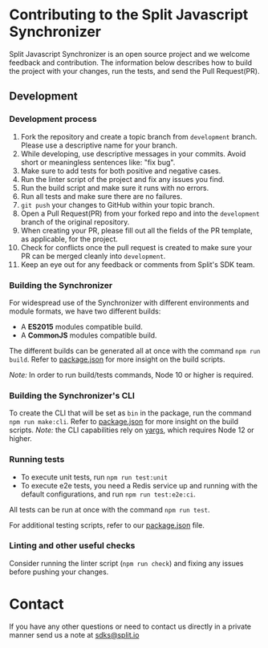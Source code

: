 # Contributing to the Split Javascript Synchronizer

Split Javascript Synchronizer is an open source project and we welcome feedback and contribution. The information below describes how to build the project with your changes, run the tests, and send the Pull Request(PR).

## Development

### Development process

1. Fork the repository and create a topic branch from `development` branch. Please use a descriptive name for your branch.
2. While developing, use descriptive messages in your commits. Avoid short or meaningless sentences like: "fix bug".
3. Make sure to add tests for both positive and negative cases.
4. Run the linter script of the project and fix any issues you find.
5. Run the build script and make sure it runs with no errors.
6. Run all tests and make sure there are no failures.
7. `git push` your changes to GitHub within your topic branch.
8. Open a Pull Request(PR) from your forked repo and into the `development` branch of the original repository.
9. When creating your PR, please fill out all the fields of the PR template, as applicable, for the project.
10. Check for conflicts once the pull request is created to make sure your PR can be merged cleanly into `development`.
11. Keep an eye out for any feedback or comments from Split's SDK team.

### Building the Synchronizer

For widespread use of the Synchronizer with different environments and module formats, we have two different builds:
* A **ES2015** modules compatible build.
* A **CommonJS** modules compatible build.

The different builds can be generated all at once with the command `npm run build`. Refer to [package.json](package.json) for more insight on the build scripts.

_Note:_ In order to run build/tests commands, Node 10 or higher is required.

### Building the Synchronizer's CLI

To create the CLI that will be set as `bin` in the package, run the command `npm run make:cli`. Refer to [package.json](package.json) for more insight on the build scripts.
_Note:_ the CLI capabilities rely on [yargs](https://www.npmjs.com/package/yargs), which requires Node 12 or higher.

### Running tests

- To execute unit tests, run `npm run test:unit`
- To execute e2e tests, you need a Redis service up and running with the default configurations, and run `npm run test:e2e:ci`.

All tests can be run at once with the command `npm run test`.

For additional testing scripts, refer to our [package.json](package.json) file.

### Linting and other useful checks

Consider running the linter script (`npm run check`) and fixing any issues before pushing your changes.

# Contact

If you have any other questions or need to contact us directly in a private manner send us a note at sdks@split.io
